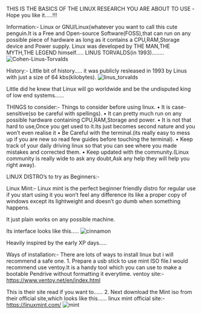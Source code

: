 THIS IS THE BASICS OF THE LINUX RESEARCH YOU ARE ABOUT TO USE
-Hope you like it.....!!!


Information:-
Linux or GNU/Linux(whatever you want to call this cute penguin.It is a Free and Open-source Software(FOSS),that can run on any possible piece of hardware as long as it contains a CPU,RAM,Storage device and Power supply.
Linux was developed by THE MAN,THE MYTH,THE LEGEND himself.....
LINUS TORVALDS(in 1993)........
![Cohen-Linus-Torvalds](https://github.com/sahilsongire/Linux-research/assets/142686722/0a4eeef7-b049-498f-874f-a88b4072f29c)


History:-
Little bit of history.....
it was publicly resleased in 1993 by Linus with just a size of 64 kbs(kilobytes).
![linus_torvalds](https://github.com/sahilsongire/Linux-research/assets/142686722/e86a9155-26e9-4689-93da-974f26d18a35)

Little did he knew that Linux will go worldwide and be the undisputed king of low end systems......

THINGS to consider:-
Things to consider before using linux.
    • It is case-sensitive(so be careful with spellings).
    • It can pretty much run on any possible hardware containing CPU,RAM,Storage and power.
    • It is not that hard to use,Once you get used to it.Its just becomes second nature and you won’t even realise it 
    • Be Careful with the terminal.(its really easy to mess up if you are new so read few guides before touching the terminal).
    • Keep track of your daily driving linux so that you can see where you made mistakes and corrected them.
    • Keep updated with the community.(Linux community is really wide to ask any doubt,Ask any help they will help you right away).


LINUX DISTRO’s to try as Beginners:-

Linux Mint:-
Linux mint is the perfect beginner friendly distro for regular use if you start using it you won’t feel any difference its like a proper copy of windows except its lightweight and doesn’t go dumb when something happens.

It just plain works on any possible machine.

Its interface looks like this.....
![cinnamon](https://github.com/sahilsongire/Linux-research/assets/142686722/511297c3-1737-4949-b71a-378fa107080b)

Heavily inspired by the early XP days.....

Ways of installation:-
There are lots of ways to install linux but i will recommend a safe one.
    1. Prepare a usb stick to use mint ISO file.I would recommend use ventoy.It is a handy tool which you can use to make a bootable Pendrive without formatting it everytime.
    ventoy site:- https://www.ventoy.net/en/index.html

This is their site read if you want to......
2. Next download the Mint iso from their official site,which looks like this......
linux mint official site:- https://linuxmint.com/
![mint](https://github.com/sahilsongire/Linux-research/assets/142686722/dd9e4ed2-8c75-4cdb-ad66-dc54f2d5e1e2)
